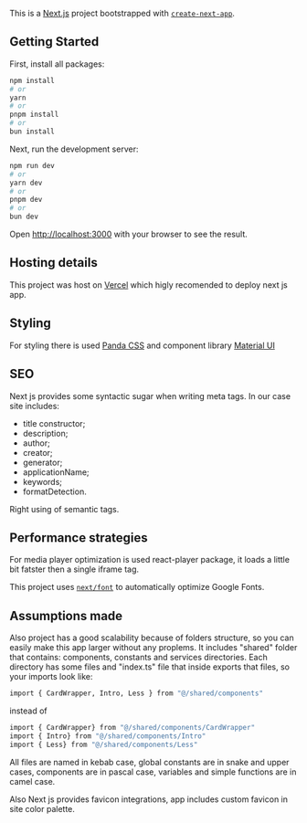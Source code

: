 This is a [Next.js](https://nextjs.org/) project bootstrapped with [`create-next-app`](https://github.com/vercel/next.js/tree/canary/packages/create-next-app).

## Getting Started

First, install all packages:

```bash
npm install
# or
yarn
# or
pnpm install
# or
bun install
```

Next, run the development server:

```bash
npm run dev
# or
yarn dev
# or
pnpm dev
# or
bun dev
```

Open [http://localhost:3000](http://localhost:3000) with your browser to see the result.

## Hosting details

This project was host on [Vercel](https://vercel.com) which higly recomended to deploy next js app.

## Styling

For styling there is used [Panda CSS](https://panda-css.com/) and component library [Material UI](https://mui.com/)

## SEO

Next js provides some syntactic sugar when writing meta tags. In our case site includes:

- title constructor;
- description;
- author;
- creator;
- generator;
- applicationName;
- keywords;
- formatDetection.

Right using of semantic tags.

## Performance strategies

For media player optimization is used react-player package, it loads a little bit fatster then a single iframe tag.

This project uses [`next/font`](https://nextjs.org/docs/basic-features/font-optimization) to automatically optimize Google Fonts.

## Assumptions made

Also project has a good scalability because of folders structure, so you can easily make this app larger without any proplems.
It includes "shared" folder that contains: components, constants and services directories. Each directory has some files and "index.ts" file that inside exports that files, so your imports look like:

```bash
import { CardWrapper, Intro, Less } from "@/shared/components"
```

instead of

```bash
import { CardWrapper} from "@/shared/components/CardWrapper"
import { Intro} from "@/shared/components/Intro"
import { Less} from "@/shared/components/Less"
```

All files are named in kebab case, global constants are in snake and upper cases, components are in pascal case, variables and simple functions are in camel case.

Also Next js provides favicon integrations, app includes custom favicon in site color palette.

